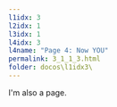 ```yaml
---
l1idx: 3
l2idx: 1
l3idx: 1
l4idx: 3
l4name: "Page 4: Now YOU"
permalink: 3_1_1_3.html
folder: docos\l1idx3\
---
```


I'm also a page.
